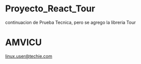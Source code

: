 # Proyecto_React_Tour
continuacion de Prueba Tecnica, pero se agrego la libreria Tour

# AMVICU
linux.user@techie.com
